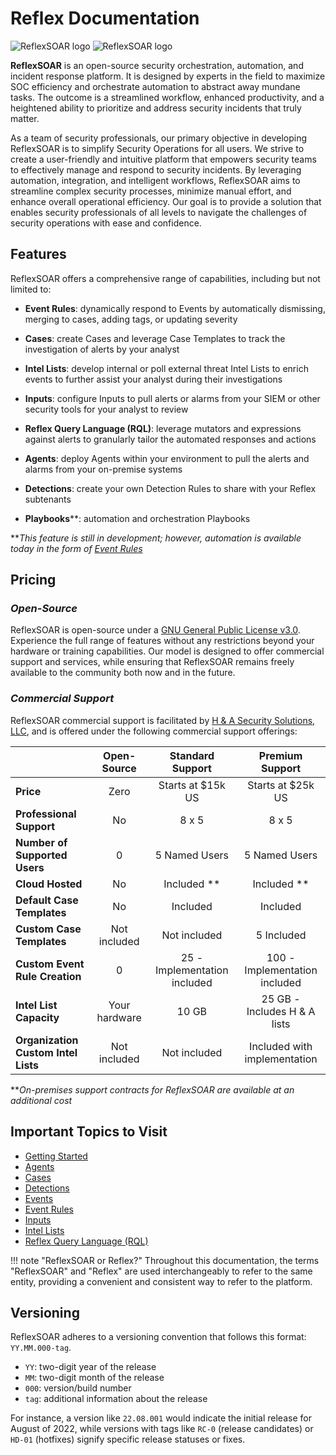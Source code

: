 # Reflex Documentation

<!-- LOGOS -->
![ReflexSOAR logo](img/color-logo-no-bg.svg#gh-light-mode-only)
![ReflexSOAR logo](img/white-logo-color-symbol-no-background.png#gh-dark-mode-only)

**ReflexSOAR** is an open-source security orchestration, automation, and incident response platform. It is designed by experts in the field to maximize SOC efficiency and orchestrate automation to abstract away mundane tasks. The outcome is a streamlined workflow, enhanced productivity, and a heightened ability to prioritize and address security incidents that truly matter.

As a team of security professionals, our primary objective in developing ReflexSOAR is to simplify Security Operations for all users. We strive to create a user-friendly and intuitive platform that empowers security teams to effectively manage and respond to security incidents. By leveraging automation, integration, and intelligent workflows, ReflexSOAR aims to streamline complex security processes, minimize manual effort, and enhance overall operational efficiency. Our goal is to provide a solution that enables security professionals of all levels to navigate the challenges of security operations with ease and confidence.

## Features
ReflexSOAR offers a comprehensive range of capabilities, including but not limited to:

* **Event Rules**: dynamically respond to Events by automatically dismissing, merging to cases, adding tags, or updating severity

* **Cases**: create Cases and leverage Case Templates to track the investigation of alerts by your analyst

* **Intel Lists**: develop internal or poll external threat Intel Lists to enrich events to further assist your analyst during their investigations

* **Inputs**: configure Inputs to pull alerts or alarms from your SIEM or other security tools for your analyst to review

* **Reflex Query Language (RQL)**: leverage mutators and expressions against alerts to granularly tailor the automated responses and actions

* **Agents**: deploy Agents within your environment to pull the alerts and alarms from your on-premise systems

* **Detections**: create your own Detection Rules to share with your Reflex subtenants

* **Playbooks****: automation and orchestration Playbooks

***This feature is still in development; however, automation is available today in the form of [Event Rules](event-rules/index.md)*

## Pricing

### *Open-Source*
ReflexSOAR is open-source under a [GNU General Public License v3.0](https://www.gnu.org/licenses/gpl-3.0.en.html). Experience the full range of features without any restrictions beyond your hardware or training capabilities. Our model is designed to offer commercial support and services, while ensuring that ReflexSOAR remains freely available to the community both now and in the future.

### *Commercial Support*
ReflexSOAR commercial support is facilitated by [H & A Security Solutions, LLC](https://www.hasecuritysolutions.com/), and is offered under the following commercial support offerings:

|                                     | Open-Source     |   Standard Support           | Premium Support               |
| :---------------------------------- | :-------------: | :--------------------------: | :---------------------------: |
| **Price**                           | Zero            | Starts at $15k US            | Starts at $25k US             |
| **Professional Support**            | No              | 8 x 5                        | 8 x 5                         |
| **Number of Supported Users**       | 0               | 5 Named Users                | 5 Named Users                 |
| **Cloud Hosted**                    | No              | Included **                  | Included **                   |
| **Default Case Templates**          | No              | Included                     | Included                      |
| **Custom Case Templates**           | Not included    | Not included                 | 5 Included                    |
| **Custom Event Rule Creation**      | 0               | 25 - Implementation included | 100 - Implementation included |
| **Intel List Capacity**             | Your hardware    | 10 GB                        | 25 GB - Includes H & A lists  |
| **Organization Custom Intel Lists** | Not included    | Not included                 | Included with implementation  |

***On-premises support contracts for ReflexSOAR are available at an additional cost*

## Important Topics to Visit

- [Getting Started](getting-started.md)
- [Agents](agents/index.md)
- [Cases](cases/index.md)
- [Detections](detections/index.md)
- [Events](events/index.md)
- [Event Rules](event-rules/index.md)
- [Inputs](inputs/index.md)
- [Intel Lists](intel-lists/index.md)
- [Reflex Query Language (RQL)](rql/index.md)

!!! note "ReflexSOAR or Reflex?"
    Throughout this documentation, the terms "ReflexSOAR" and "Reflex" are used interchangeably to refer to the same entity, providing a convenient and consistent way to refer to the platform.

## Versioning
ReflexSOAR adheres to a versioning convention that follows this format: `YY.MM.000-tag`.

* `YY`: two-digit year of the release
* `MM`: two-digit month of the release
* `000`: version/build number
* `tag`: additional information about the release

For instance, a version like `22.08.001` would indicate the initial release for August of 2022, while versions with tags like `RC-0` (release candidates) or `HD-01` (hotfixes) signify specific release statuses or fixes.